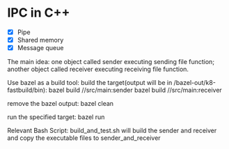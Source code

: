 # IPC in C++

- [x] Pipe
- [x] Shared memory
- [x] Message queue

The main idea:
one object called sender executing sending file function;
another object called receiver executing receiving file function.

Use bazel as a build tool:
build the target(output will be in /bazel-out/k8-fastbuild/bin):
bazel build //src/main:sender
bazel build //src/main:receiver

remove the bazel output:
bazel clean

run the specified target:
bazel run

Relevant Bash Script:
build_and_test.sh will build the sender and receiver and copy the executable files to sender_and_receiver